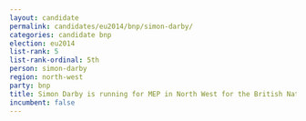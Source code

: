 ```yaml
---
layout: candidate
permalink: candidates/eu2014/bnp/simon-darby/
categories: candidate bnp
election: eu2014
list-rank: 5
list-rank-ordinal: 5th
person: simon-darby
region: north-west
party: bnp
title: Simon Darby is running for MEP in North West for the British National Party
incumbent: false
---
```

